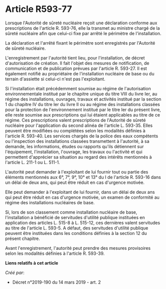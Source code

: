 # Article R593-77

Lorsque l'Autorité de sûreté nucléaire reçoit une déclaration conforme aux prescriptions de l'article R. 593-76, elle la
transmet au ministre chargé de la sûreté nucléaire afin que celui-ci fixe par arrêté le périmètre de l'installation.

La déclaration et l'arrêté fixant le périmètre sont enregistrés par l'Autorité de sûreté nucléaire.

L'enregistrement par l'autorité tient lieu, pour l'installation, de décret d'autorisation de création. Il fait l'objet des
mesures de notification, de communication et de publication prévues par l'article R. 593-27. Il est également notifié au
propriétaire de l'installation nucléaire de base ou du terrain d'assiette si celui-ci n'est pas l'exploitant.

Si l'installation était précédemment soumise au régime de l'autorisation environnementale institué par le chapitre unique du
titre VIII du livre Ier, au régime des installations, ouvrages, travaux et activités institué par la section 1 du chapitre IV
du titre Ier du livre II ou au régime des installations classées pour la protection de l'environnement institué par le titre
Ier du présent livre, elle reste soumise aux prescriptions qui lui étaient applicables au titre de ce régime. Ces
prescriptions valent prescriptions de l'Autorité de sûreté nucléaire pour l'application du second alinéa de l'article L.
593-35. Elles peuvent être modifiées ou complétées selon les modalités définies à l'article R. 593-40. Les services chargés
de la police des eaux compétents ou l'inspection des installations classées transmettent à l'autorité, à sa demande, les
informations, études ou rapports qu'ils détiennent sur l'équipement, l'installation, l'ouvrage, les travaux ou l'activité et
qui permettent d'apprécier sa situation au regard des intérêts mentionnés à l'article L. 211-1 ou L. 511-1.

L'autorité peut demander à l'exploitant de lui fournir tout ou partie des éléments mentionnés aux 6°, 7°, 9°, 10° et 13° du I
de l'article R. 593-16 dans un délai de deux ans, qui peut être réduit en cas d'urgence motivée.

Elle peut demander à l'exploitant de lui fournir, dans un délai de deux ans qui peut être réduit en cas d'urgence motivée, un
examen de conformité au régime des installations nucléaires de base.

Si, lors de son classement comme installation nucléaire de base, l'installation a bénéficié de servitudes d'utilité publique
instituées en application des articles L. 515-8 à L. 515-12, ces dernières valent servitudes au titre de l'article L. 593-5.
A défaut, des servitudes d'utilité publique peuvent être instituées dans les conditions définies à la section 12 du présent
chapitre.

Avant l'enregistrement, l'autorité peut prendre des mesures provisoires selon les modalités définies à l'article R. 593-39.

**Liens relatifs à cet article**

_Créé par_:

  - Décret n°2019-190 du 14 mars 2019 - art. 2
